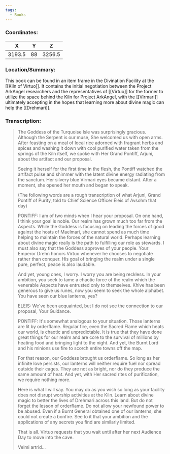 ```yaml
---
tags:
  - Books
---
```


### Coordinates:
| **X** | **Y**| **Z** |
|:-----:|:----:|:-----:|
|3193.5  |88   |3256.5  |

### Location/Summary:
This book can be found in an item frame in the Divination Facility at the [[Kiln of Virtuo]]. It contains the initial negotiation between the Project ArkAngel researchers and the representatives of [[Virtuo]] for the former to utilize the space behind the Kiln for Project ArkAngel, with the [[Virmari]] ultimately accepting in the hopes that learning more about divine magic can help the [[Drehmari]].

### Transcription:
> The Goddess of the Turquoise Isle was surprisingly gracious. Although the Serpent is our muse, She welcomed us with open arms. After feasting on a meal of local rice adorned with fragrant herbs and spices and washing it down with cool purified water taken from the springs of the Kiln itself, we spoke with Her Grand Pontiff, Arjuni, about the artifact and our proposal.
>
> Seeing it herself for the first time in the flesh, the Pontiff watched the artifact pulse and shimmer with the latent divine energy radiating from the sanctum. Her silvery blue Virmari eyes became distant. After a moment, she opened her mouth and began to speak.
>
> (The following words are a rough transcription of what Arjuni, Grand Pontiff of Purity, told to Chief Science Officer Eleis of Avsohm that day)
>
> PONTIFF: I am of two minds when I hear your proposal. On one hand, I think your goal is noble. Our realm has grown much too far from the Aspects. While the Goddess is focusing on leading the forces of good against the hosts of Maelmari, she cannot spend as much time helping to maintain the forces of the natural world. Perhaps learning about divine magic really is the path to fulfilling our role as stewards. I must also say that the Goddess approves of your people. Your Emperor Drehn honors Virtuo whenever he chooses to negotiate rather than conquer. His goal of bringing the realm under a single pure, perfect, peace is also laudable.
>
> And yet, young ones, I worry. I worry you are being reckless. In your ambition, you seek to tame a chaotic force of the realm which the venerable Aspects have entrusted only to themselves. Khive has been generous to give us runes, now you seem to seek the whole alphabet. You have seen our blue lanterns, yes?
>
> ELEIS: We've been acquainted, but I do not see the connection to our proposal, Your Guidance.
>
> PONTIFF: It's somewhat analogous to your situation. Those lanterns are lit by orderflame. Regular fire, even the Sacred Flame which heats our world, is chaotic and unpredictable. It is true that they have done great things for our realm and are core to the survival of millions by heating food and bringing light to the night. And yet, the Burnt Lord and his minions use fire to scorch entire towns off the map.
>
> For that reason, our Goddess brought us orderflame. So long as her infinite love persists, our lanterns will neither require fuel nor spread outside their cages. They are not as bright, nor do they produce the same amount of heat. And yet, with Her sacred rites of purification, we require nothing more.
>
> Here is what I will say. You may do as you wish so long as your facility does not disrupt worship activities at the Kiln. Learn about divine magic to better the lives of Drehmari across this land. But do not forget the lesson of orderflame. Do not allow your newfound power to be abused. Even if a Burnt General obtained one of our lanterns, she could not create a bonfire. See to it that your ambition and the applications of any secrets you find are similarly limited.
>
> That is all. Virtuo requests that you wait until after her next Audience Day to move into the cave.
>
> Velmi artrid…

